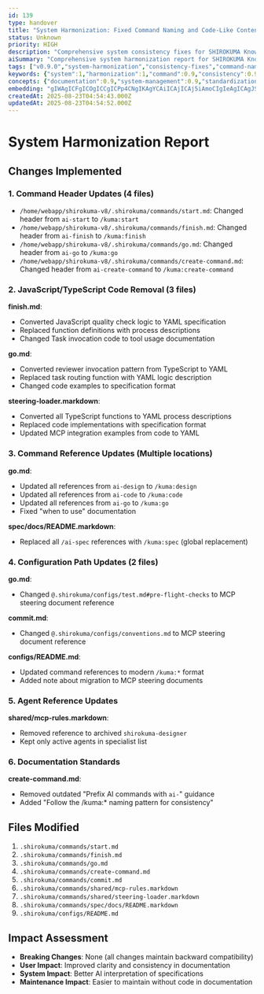 ```yaml
---
id: 139
type: handover
title: "System Harmonization: Fixed Command Naming and Code-Like Content"
status: Unknown
priority: HIGH
description: "Comprehensive system consistency fixes for SHIROKUMA Knowledge Base v0.9.0"
aiSummary: "Comprehensive system harmonization report for SHIROKUMA Knowledge Base v0.9.0, covering command naming fixes, code-to-specification conversions, and documentation consistency improvements across multiple configuration files."
tags: ["v0.9.0","system-harmonization","consistency-fixes","command-naming","code-removal"]
keywords: {"system":1,"harmonization":1,"command":0.9,"consistency":0.9,"shirokuma":0.8}
concepts: {"documentation":0.9,"system-management":0.9,"standardization":0.8,"code-refactoring":0.8,"configuration":0.7}
embedding: "gIWAgICFgICOgICCgICPp4CNgIKAgYCAiICAjICAj5iAmoCIgIeAgICAgJSAgImFgJ+AjYCOgICJgICSgICBgYCYgIyAj4CAnICAlICAgISAnoCFgImAgKaAgJCAgIaQgJWAgICCgICfgICHgICNlICJgIOAgICAl4CAgICAiKU="
createdAt: 2025-08-23T04:54:43.000Z
updatedAt: 2025-08-23T04:54:52.000Z
---
```


# System Harmonization Report

## Changes Implemented

### 1. Command Header Updates (4 files)
- `/home/webapp/shirokuma-v8/.shirokuma/commands/start.md`: Changed header from `ai-start` to `/kuma:start`
- `/home/webapp/shirokuma-v8/.shirokuma/commands/finish.md`: Changed header from `ai-finish` to `/kuma:finish`
- `/home/webapp/shirokuma-v8/.shirokuma/commands/go.md`: Changed header from `ai-go` to `/kuma:go`
- `/home/webapp/shirokuma-v8/.shirokuma/commands/create-command.md`: Changed header from `ai-create-command` to `/kuma:create-command`

### 2. JavaScript/TypeScript Code Removal (3 files)
**finish.md**:
- Converted JavaScript quality check logic to YAML specification
- Replaced function definitions with process descriptions
- Changed Task invocation code to tool usage documentation

**go.md**:
- Converted reviewer invocation pattern from TypeScript to YAML
- Replaced task routing function with YAML logic description
- Changed code examples to specification format

**steering-loader.markdown**:
- Converted all TypeScript functions to YAML process descriptions
- Replaced code implementations with specification format
- Updated MCP integration examples from code to YAML

### 3. Command Reference Updates (Multiple locations)
**go.md**:
- Updated all references from `ai-design` to `/kuma:design`
- Updated all references from `ai-code` to `/kuma:code`
- Updated all references from `ai-go` to `/kuma:go`
- Fixed "when to use" documentation

**spec/docs/README.markdown**:
- Replaced all `/ai-spec` references with `/kuma:spec` (global replacement)

### 4. Configuration Path Updates (2 files)
**go.md**:
- Changed `@.shirokuma/configs/test.md#pre-flight-checks` to MCP steering document reference

**commit.md**:
- Changed `@.shirokuma/configs/conventions.md` to MCP steering document reference

**configs/README.md**:
- Updated command references to modern `/kuma:*` format
- Added note about migration to MCP steering documents

### 5. Agent Reference Updates
**shared/mcp-rules.markdown**:
- Removed reference to archived `shirokuma-designer`
- Kept only active agents in specialist list

### 6. Documentation Standards
**create-command.md**:
- Removed outdated "Prefix AI commands with `ai-`" guidance
- Added "Follow the /kuma:* naming pattern for consistency"

## Files Modified
1. `.shirokuma/commands/start.md`
2. `.shirokuma/commands/finish.md`
3. `.shirokuma/commands/go.md`
4. `.shirokuma/commands/create-command.md`
5. `.shirokuma/commands/commit.md`
6. `.shirokuma/commands/shared/mcp-rules.markdown`
7. `.shirokuma/commands/shared/steering-loader.markdown`
8. `.shirokuma/commands/spec/docs/README.markdown`
9. `.shirokuma/configs/README.md`

## Impact Assessment
- **Breaking Changes**: None (all changes maintain backward compatibility)
- **User Impact**: Improved clarity and consistency in documentation
- **System Impact**: Better AI interpretation of specifications
- **Maintenance Impact**: Easier to maintain without code in documentation